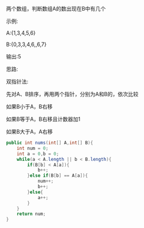 两个数组，判断数组A的数出现在B中有几个



示例:

A:{1,3,4,5,6}

B:{0,3,3,4,6,,6,7}

输出:5



思路:

双指针法:

先对A、B排序，再用两个指针，分别为A和B的，依次比较

如果B小于A，B右移

如果B等于A，B右移且计数器加1

如果B大于A，A右移

```java
public int nums(int[] A,int[] B){
    int num = 0;
    int a = 0,b = 0;
    while(a < A.length || b < B.length){
        if(B[b] < A[a]){
            b++;
        }else if(B[b] == A[a]){
            num++;
            b++;
        }else{
            a++;
        }
    }
    return num;
}
```



